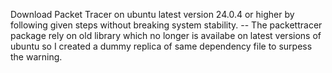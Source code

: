 Download Packet Tracer on ubuntu latest version 24.0.4 or higher by following given steps without breaking system stability.
-- The packettracer package rely on old library which no longer is availabe on latest versions of ubuntu so I created a dummy replica of same dependency file to surpess the warning.
